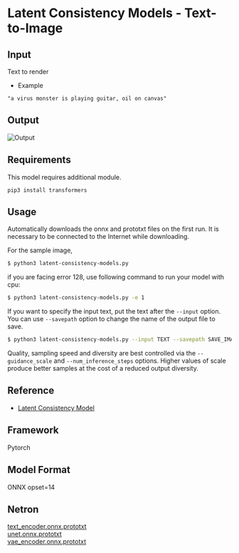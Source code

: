 # Latent Consistency Models - Text-to-Image

## Input

Text to render

- Example
```
"a virus monster is playing guitar, oil on canvas"
```

## Output

![Output](output.png)

## Requirements
This model requires additional module.

```
pip3 install transformers
```

## Usage
Automatically downloads the onnx and prototxt files on the first run.
It is necessary to be connected to the Internet while downloading.

For the sample image,
```bash
$ python3 latent-consistency-models.py
```

if you are facing error 128, use following command to run your model with cpu:

```bash
$ python3 latent-consistency-models.py -e 1
```



If you want to specify the input text, put the text after the `--input` option.  
You can use `--savepath` option to change the name of the output file to save.
```bash
$ python3 latent-consistency-models.py --input TEXT --savepath SAVE_IMAGE_PATH
```

Quality, sampling speed and diversity are best controlled via the `--guidance_scale` and `--num_inference_steps`  options.
Higher values of scale produce better samples at the cost of a reduced output diversity.


## Reference

- [Latent Consistency Model](https://github.com/luosiallen/latent-consistency-model)

## Framework

Pytorch

## Model Format

ONNX opset=14

## Netron

[text_encoder.onnx.prototxt]()  
[unet.onnx.prototxt]()  
[vae_encoder.onnx.prototxt]()  
